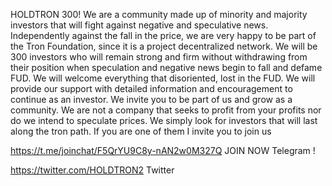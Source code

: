 HOLDTRON 300!
We are a community made up of minority and majority investors that will fight against negative and speculative news. Independently against the fall in the price, we are very happy to be part of the Tron Foundation, since it is a project  decentralized network.
We will be 300 investors who will remain strong and firm without withdrawing from their position when speculation and negative news begin to fall and defame FUD. We will welcome everything  that disoriented, lost in the FUD. We will provide our support with detailed information and encouragement to continue as an investor.
We invite you to be part of us and grow as a community.
We are not a company that seeks to profit from your profits nor do we intend to speculate prices. We simply look for investors that will last along the tron path.
If you are one of them I invite you to join us 

https://t.me/joinchat/F5QrYU9C8y-nAN2w0M327Q   JOIN NOW Telegram !


https://twitter.com/HOLDTRON2  Twitter
